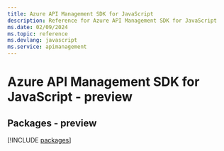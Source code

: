 ```yaml
---
title: Azure API Management SDK for JavaScript
description: Reference for Azure API Management SDK for JavaScript
ms.date: 02/09/2024
ms.topic: reference
ms.devlang: javascript
ms.service: apimanagement
---
```

# Azure API Management SDK for JavaScript - preview
## Packages - preview
[!INCLUDE [packages](api-management-index.md)]